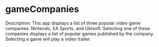 # gameCompanies
Description: This app displays a list of three popular video game companies: Nintendo, EA Sports, and Ubisoft. Selecting one of these companies displays a list of popular games published by the company. Selecting a game will play a video trailer.
